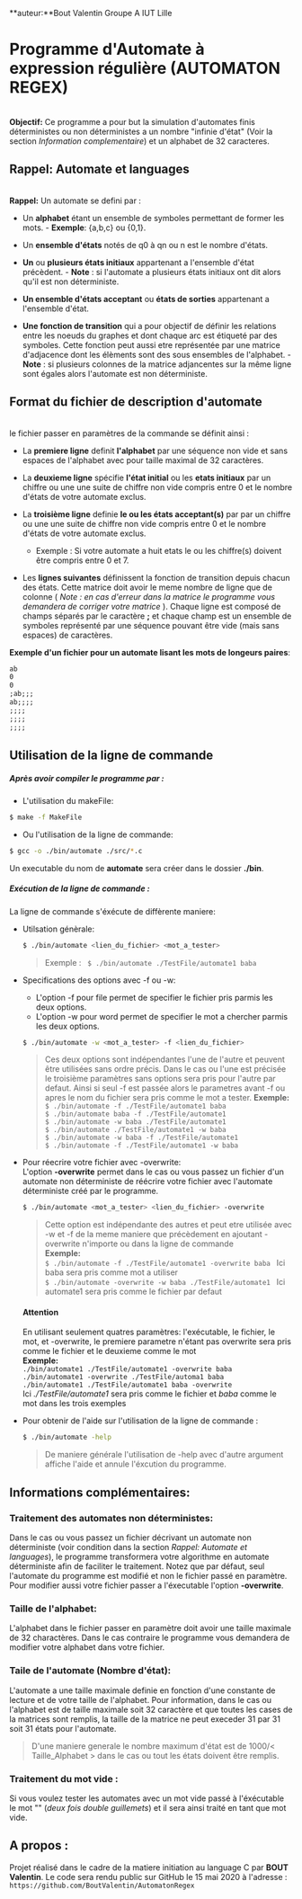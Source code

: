 **auteur:**Bout Valentin Groupe A IUT Lille
# Programme d'Automate à expression régulière (AUTOMATON REGEX)
\
**Objectif:** Ce programme a pour but la simulation d'automates finis déterministes ou non déterministes a un nombre "infinie d'état" (Voir la section *Information complementaire*) et un alphabet de 32 caracteres. 


## Rappel: Automate et languages
\
**Rappel:** Un automate se defini par : 
  - Un **alphabet** étant un ensemble de symboles permettant de former les mots. 
        - **Exemple**: {a,b,c} ou {0,1}.
        
  - Un **ensemble d'états** notés de q0 à qn ou n est le nombre d'états.
  
  - **Un** ou **plusieurs états initiaux** appartenant a l'ensemble d'état précèdent. 
        - **Note** : si l'automate a plusieurs états initiaux ont dit alors qu'il est non déterministe.
        
  - **Un ensemble d'états acceptant** ou **états de sorties** appartenant a l'ensemble d'état.
  
  - **Une fonction de transition** qui a pour objectif de définir les relations entre les noeuds du graphes et dont chaque arc est étiqueté par des symboles. Cette fonction peut aussi etre représentée par une matrice d'adjacence dont les élèments sont des sous ensembles de l'alphabet.
        - **Note** : si plusieurs colonnes de la matrice adjancentes sur la même ligne sont égales alors l'automate est non déterministe.

## Format du fichier de description d'automate
\
le fichier passer en paramètres de la commande se définit ainsi :
  - La **premiere ligne** definit **l'alphabet** par une séquence non vide et sans espaces de l'alphabet avec pour taille maximal de 32 caractères.
  
  - La **deuxieme ligne** spécifie **l'état initial** ou les **etats initiaux** par un chiffre ou une une suite de chiffre non vide compris entre 0 et le nombre d'états de votre automate exclus.
  
  - La **troisième ligne** definie **le ou les états acceptant(s)** par par un chiffre ou une une suite de chiffre non vide compris entre 0 et le nombre d'états de votre automate exclus.
     - Exemple : Si votre automate a huit etats le ou les chiffre(s) doivent être compris entre 0 et 7.
  - Les **lignes suivantes** définissent la fonction de transition depuis chacun des états. Cette matrice doit avoir le meme nombre de ligne que de colonne ( *Note : en cas d'erreur dans la matrice le programme vous demandera de corriger votre matrice* ). Chaque ligne est composé de champs séparés par le caractère **;** et chaque champ est un ensemble de symboles représenté par une séquence pouvant être vide (mais sans espaces) de caractères.
  
**Exemple d'un fichier pour un automate lisant les mots de longeurs paires**:
```txt
ab
0
0
;ab;;;
ab;;;;
;;;;
;;;;
;;;;
```

## Utilisation de la ligne de commande

##### Après avoir compiler le programme par :
  
  - L'utilisation du makeFile:
  
  ```sh
  $ make -f MakeFile
  ```
  
  - Ou l'utilisation de la ligne de commande:
  ```sh
  $ gcc -o ./bin/automate ./src/*.c
  ```
  
  Un executable du nom de **automate** sera créer dans le dossier **./bin**.

##### Exécution de la ligne de commande :
La ligne de commande s'éxécute de diffèrente maniere:

 - Utilsation génèrale:
    ```sh
    $ ./bin/automate <lien_du_fichier> <mot_a_tester>
    ```
    >Exemple : ``` $ ./bin/automate ./TestFile/automate1 baba```
    
 - Specifications des options avec -f ou -w: 
    - L'option -f pour file permet de specifier le fichier pris parmis les deux options.
    - L'option -w pour word permet de specifier le mot a chercher parmis les deux options.
    ```sh
    $ ./bin/automate -w <mot_a_tester> -f <lien_du_fichier>
    ```
    > Ces deux options sont indépendantes l'une de l'autre et peuvent être utilisées sans ordre précis. Dans le cas ou l'une est précisée le troisième paramètres sans options sera pris pour l'autre par defaut. Ainsi si seul -f est passée alors le parametres avant -f ou apres le nom du fichier sera pris comme le mot a tester.
    > **Exemple:** <br/>
    >```$ ./bin/automate -f ./TestFile/automate1 baba ```<br/>
    >```$ ./bin/automate baba -f ./TestFile/automate1 ```<br/>
    >```$ ./bin/automate -w baba ./TestFile/automate1 ```<br/>
    >```$ ./bin/automate ./TestFile/automate1 -w baba```<br/>
    >```$ ./bin/automate -w baba -f ./TestFile/automate1 ```<br/>
    >```$ ./bin/automate -f ./TestFile/automate1 -w baba```<br/>
    
 - Pour réecrire votre fichier avec -overwrite:<br/>
    L'option **-overwrite** permet dans le cas ou vous passez un fichier d'un automate non déterministe de réécrire votre fichier avec l'automate déterministe créé par le programme.
    ```sh
    $ ./bin/automate <mot_a_tester> <lien_du_fichier> -overwrite
    ```
    >Cette option est indépendante des autres et peut etre utilisée avec -w et -f de la meme maniere que précèdement en ajoutant -overwrite n'importe ou dans la ligne de commande<br/>
    >**Exemple:**<br/>
    >```$ ./bin/automate -f ./TestFile/automate1 -overwrite baba ``` Ici baba sera pris comme mot a utiliser<br/>
    >```$ ./bin/automate -overwrite -w baba ./TestFile/automate1 ``` Ici automate1 sera pris comme le fichier par defaut<br/>
    #### Attention
    En utilisant seulement quatres paramètres: l'exécutable, le fichier, le mot, et -overwrite, le premiere parametre n'étant pas overwrite sera pris comme le fichier et le deuxieme comme le mot <br/>
    **Exemple:**<br/>
    ```./bin/automate1 ./TestFile/automate1 -overwrite baba ``` <br/>
    ```./bin/automate1 -overwrite ./TestFile/automa1 baba ```<br/>
    ```./bin/automate1 ./TestFile/automate1 baba -overwrite```<br/>
    Ici *./TestFile/automate1* sera pris comme le fichier et *baba* comme le mot dans les trois exemples
 - Pour obtenir de l'aide sur l'utilisation de la ligne de commande :
    ```sh
    $ ./bin/automate -help
    ```
   > De maniere générale l'utilisation de -help avec d'autre argument affiche l'aide et annule l'éxcution du programme. 

## Informations complémentaires:

### Traitement des automates non déterministes:

Dans le cas ou vous passez un fichier décrivant un automate non déterministe (voir condition dans la section *Rappel: Automate et languages*), le programme transformera votre algorithme en automate déterministe afin de faciliter le traitement. Notez que par défaut, seul l'automate du programme est modifié et non le fichier passé en paramètre. Pour modifier aussi votre fichier passer a l'éxecutable l'option **-overwrite**.

### Taille de l'alphabet:
L'alphabet dans le fichier passer en paramètre doit avoir une taille maximale de 32 charactères. Dans le cas contraire le programme vous demandera de modifier votre alphabet dans votre fichier.

### Taile de l'automate (Nombre d'état):

L'automate a une taille maximale definie en fonction d'une constante de lecture et de votre taille de l'alphabet. Pour information, dans le cas ou l'alphabet est de taille maximale soit 32 caractère et que toutes les cases de la matrices sont remplis, la taille de la matrice ne peut execeder 31 par 31 soit 31 états pour l'automate.
>D'une maniere generale le nombre maximum d'état est de 1000/< Taille_Alphabet > dans le cas ou tout les états doivent être remplis.

### Traitement du mot vide :
Si vous voulez tester les automates avec un mot vide passé à l'éxécutable le mot "" (*deux fois double guillemets*) et il sera ainsi traité en tant que mot vide.
## A propos :
Projet réalisé dans le cadre de la matiere initiation au language C par **BOUT Valentin**.
Le code sera rendu public sur GitHub le 15 mai 2020 à l'adresse : ```https://github.com/BoutValentin/AutomatonRegex```